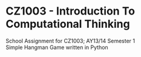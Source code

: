 # CZ1003 - Introduction To Computational Thinking

School Assignment for CZ1003; AY13/14 Semester 1<br>
Simple Hangman Game written in Python
